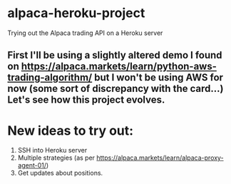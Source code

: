 # alpaca-heroku-project
Trying out the Alpaca trading API on a Heroku server

First I'll be using a slightly altered demo I found on https://alpaca.markets/learn/python-aws-trading-algorithm/ but I won't be using AWS for now (some sort of discrepancy with the card...)
Let's see how this project evolves.
-----------------------------------------
# New ideas to try out:
1. SSH into Heroku server
2. Multiple strategies (as per https://alpaca.markets/learn/alpaca-proxy-agent-01/)
3. Get updates about positions.

